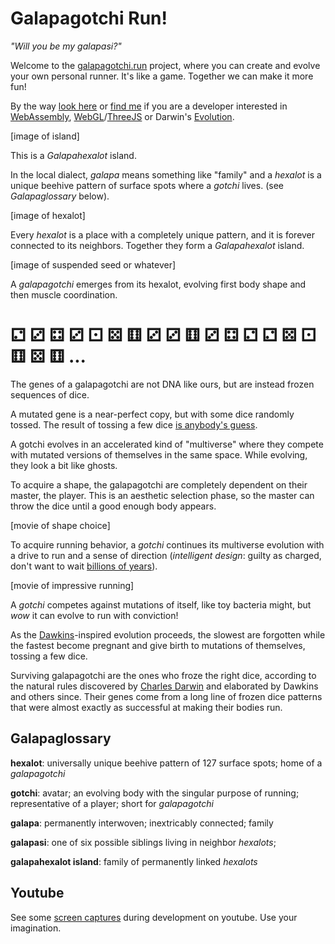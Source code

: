 # Galapagotchi Run!

*"Will you be my galapasi?"*

Welcome to the [galapagotchi.run](https://galapagotchi.run) project, where you can create and evolve your own personal runner. It's like a game. Together we can make it more fun!

By the way [look here](https://github.com/geralddejong/galapagotchi) or [find me](https://twitter.com/fluxe) if you are a developer interested in [WebAssembly](https://webassembly.org/), [WebGL](https://en.wikipedia.org/wiki/WebGL)/[ThreeJS](https://threejs.org/) or Darwin's [Evolution](https://en.wikipedia.org/wiki/Darwin%27s_Dangerous_Idea).

[image of island]

This is a *Galapahexalot* island. 

In the local dialect, *galapa* means something like "family" and a *hexalot* is a unique beehive pattern of surface spots where a *gotchi* lives. (see *Galapaglossary* below).

[image of hexalot]

Every *hexalot* is a place with a completely unique pattern, and it is forever connected to its neighbors. Together they form a *Galapahexalot* island. 

[image of suspended seed or whatever]

A *galapagotchi* emerges from its hexalot, evolving first body shape and then muscle coordination. 

# ⚁ ⚂ ⚃ ⚂ ⚀ ⚄ ⚅ ⚂ ⚂ ⚅ ⚂ ⚃ ⚁ ⚁ ⚄ ⚀ ⚅ ⚄ ⚅ ...

The genes of a galapagotchi are not DNA like ours, but are instead frozen sequences of dice.

A mutated gene is a near-perfect copy, but with some dice randomly tossed. The result of tossing a few dice [is anybody's guess](https://en.wikipedia.org/wiki/The_Blind_Watchmaker). 

A gotchi evolves in an accelerated kind of "multiverse" where they compete with mutated versions of themselves in the same space. While evolving, they look a bit like ghosts. 

To acquire a shape, the galapagotchi are completely dependent on their master, the player. This is an aesthetic selection phase, so the master can throw the dice until a good enough body appears.

[movie of shape choice]

To acquire running behavior, a *gotchi* continues its multiverse evolution with a drive to run and a sense of direction (*intelligent design*: guilty as charged, don't want to wait [billions of years](https://en.wikipedia.org/wiki/Age_of_the_Earth)). 

[movie of impressive running]

A *gotchi* competes against mutations of itself, like toy bacteria might, but *wow* it can evolve to run with conviction!

As the [Dawkins](https://en.wikipedia.org/wiki/Richard_Dawkins)-inspired evolution proceeds, the slowest are forgotten while the fastest become pregnant and give birth to mutations of themselves, tossing a few dice.

Surviving galapagotchi are the ones who froze the right dice, according to the natural rules discovered by [Charles Darwin](https://en.wikipedia.org/wiki/Charles_Darwin) and elaborated by Dawkins and others since. Their genes come from a long line of frozen dice patterns that were almost exactly as successful at making their bodies run.

## Galapaglossary

**hexalot**: universally unique beehive pattern of 127 surface spots; home of a *galapagotchi*

**gotchi**: avatar; an evolving body with the singular purpose of running; representative of a player; short for *galapagotchi*

**galapa**: permanently interwoven; inextricably connected; family

**galapasi**: one of six possible siblings living in neighbor *hexalots*;

**galapahexalot island**: family of permanently linked *hexalots*

## Youtube

See some [screen captures](https://www.youtube.com/playlist?list=PLQTNglso-K9tMRAc1enf4esGTnemQkTWV) during development on youtube. Use your imagination.

